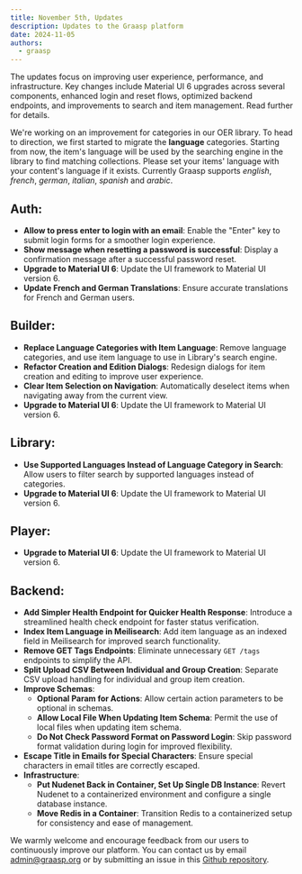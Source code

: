 ```yaml
---
title: November 5th, Updates
description: Updates to the Graasp platform
date: 2024-11-05
authors:
  - graasp
---
```


The updates focus on improving user experience, performance, and infrastructure. Key changes include Material UI 6 upgrades across several components, enhanced login and reset flows, optimized backend endpoints, and improvements to search and item management. Read further for details.

<!-- Everything below this will not be shown in the post overview -->
<!-- truncate -->

We're working on an improvement for categories in our OER library. To head to direction, we first started to migrate the **language** categories. Starting from now, the item's language will be used by the searching engine in the library to find matching collections. Please set your items' language with your content's language if it exists. Currently Graasp supports _english_, _french_, _german_, _italian_, _spanish_ and _arabic_.

## Auth:

- **Allow to press enter to login with an email**: Enable the "Enter" key to submit login forms for a smoother login experience.
- **Show message when resetting a password is successful**: Display a confirmation message after a successful password reset.
- **Upgrade to Material UI 6**: Update the UI framework to Material UI version 6.
- **Update French and German Translations**: Ensure accurate translations for French and German users.

## Builder:

- **Replace Language Categories with Item Language**: Remove language categories, and use item language to use in Library's search engine.
- **Refactor Creation and Edition Dialogs**: Redesign dialogs for item creation and editing to improve user experience.
- **Clear Item Selection on Navigation**: Automatically deselect items when navigating away from the current view.
- **Upgrade to Material UI 6**: Update the UI framework to Material UI version 6.

## Library:

- **Use Supported Languages Instead of Language Category in Search**: Allow users to filter search by supported languages instead of categories.
- **Upgrade to Material UI 6**: Update the UI framework to Material UI version 6.

## Player:

- **Upgrade to Material UI 6**: Update the UI framework to Material UI version 6.

## Backend:

- **Add Simpler Health Endpoint for Quicker Health Response**: Introduce a streamlined health check endpoint for faster status verification.
- **Index Item Language in Meilisearch**: Add item language as an indexed field in Meilisearch for improved search functionality.
- **Remove GET Tags Endpoints**: Eliminate unnecessary `GET /tags` endpoints to simplify the API.
- **Split Upload CSV Between Individual and Group Creation**: Separate CSV upload handling for individual and group item creation.
- **Improve Schemas**:
  - **Optional Param for Actions**: Allow certain action parameters to be optional in schemas.
  - **Allow Local File When Updating Item Schema**: Permit the use of local files when updating item schema.
  - **Do Not Check Password Format on Password Login**: Skip password format validation during login for improved flexibility.
- **Escape Title in Emails for Special Characters**: Ensure special characters in email titles are correctly escaped.
- **Infrastructure**:
  - **Put Nudenet Back in Container, Set Up Single DB Instance**: Revert Nudenet to a containerized environment and configure a single database instance.
  - **Move Redis in a Container**: Transition Redis to a containerized setup for consistency and ease of management.

<!-- Generic message -->

We warmly welcome and encourage feedback from our users to continuously improve our platform. You can contact us by email [admin@graasp.org](mailto:admin@graasp.org) or by submitting an issue in this [Github repository](https://github.com/graasp/graasp-feedback).
